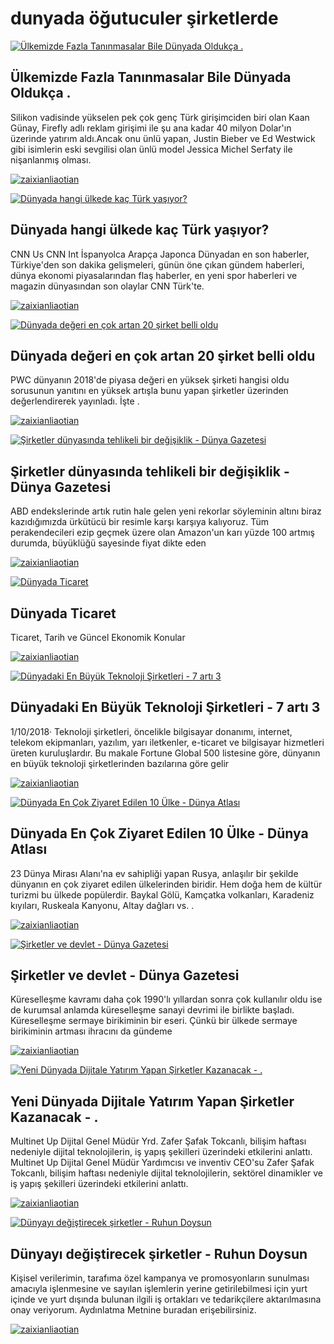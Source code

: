 # dunyada öğutuculer şirketlerde
<a href="https://mnn.zoosnet.net/LR/Chatpre.aspx?id=MNN94995150&p=https://topgrinding.com/" target="_blank">![Ülkemizde Fazla Tanınmasalar Bile Dünyada Oldukça .](https://github.com/technlg/images/blob/main/51.jpg)</a>
## Ülkemizde Fazla Tanınmasalar Bile Dünyada Oldukça .
Silikon vadisinde yükselen pek çok genç Türk girişimciden biri olan Kaan Günay, Firefly adlı reklam girişimi ile şu ana kadar 40 milyon Dolar'ın üzerinde yatırım aldı.Ancak onu ünlü yapan, Justin Bieber ve Ed Westwick gibi isimlerin eski sevgilisi olan ünlü model Jessica Michel Serfaty ile nişanlanmış olması. 
<a href="https://mnn.zoosnet.net/LR/Chatpre.aspx?id=MNN94995150&p=https://topgrinding.com/" target="_blank"><img src="https://github.com/technlg/images/raw/main/chat11.jpg" alt="zaixianliaotian"/></a><a href="//whatsapp.shibangsoft.com/WhatsApp.php" ><img src="https://github.com/technlg/images/raw/main/chat11.png" alt=""></a>
<a href="https://mnn.zoosnet.net/LR/Chatpre.aspx?id=MNN94995150&p=https://topgrinding.com/" target="_blank">![Dünyada hangi ülkede kaç Türk yaşıyor?](https://github.com/technlg/images/blob/main/43.jpg)</a>
## Dünyada hangi ülkede kaç Türk yaşıyor?
CNN Us CNN Int İspanyolca Arapça Japonca Dünyadan en son haberler, Türkiye'den son dakika gelişmeleri, günün öne çıkan gündem haberleri, dünya ekonomi piyasalarından flaş haberler, en yeni spor haberleri ve magazin dünyasından son olaylar CNN Türk'te.
<a href="https://mnn.zoosnet.net/LR/Chatpre.aspx?id=MNN94995150&p=https://topgrinding.com/" target="_blank"><img src="https://github.com/technlg/images/raw/main/chat11.jpg" alt="zaixianliaotian"/></a><a href="//whatsapp.shibangsoft.com/WhatsApp.php" ><img src="https://github.com/technlg/images/raw/main/chat11.png" alt=""></a>
<a href="https://mnn.zoosnet.net/LR/Chatpre.aspx?id=MNN94995150&p=https://topgrinding.com/" target="_blank">![Dünyada değeri en çok artan 20 şirket belli oldu](https://github.com/technlg/images/blob/main/17.jpg)</a>
## Dünyada değeri en çok artan 20 şirket belli oldu
PWC dünyanın 2018'de piyasa değeri en yüksek şirketi hangisi oldu sorusunun yanıtını en yüksek artışla bunu yapan şirketler üzerinden değerlendirerek yayınladı. İşte .
<a href="https://mnn.zoosnet.net/LR/Chatpre.aspx?id=MNN94995150&p=https://topgrinding.com/" target="_blank"><img src="https://github.com/technlg/images/raw/main/chat11.jpg" alt="zaixianliaotian"/></a><a href="//whatsapp.shibangsoft.com/WhatsApp.php" ><img src="https://github.com/technlg/images/raw/main/chat11.png" alt=""></a>
<a href="https://mnn.zoosnet.net/LR/Chatpre.aspx?id=MNN94995150&p=https://topgrinding.com/" target="_blank">![Şirketler dünyasında tehlikeli bir değişiklik - Dünya Gazetesi](https://github.com/technlg/images/blob/main/66.jpg)</a>
## Şirketler dünyasında tehlikeli bir değişiklik - Dünya Gazetesi
ABD endekslerinde artık rutin hale gelen yeni rekorlar söyleminin altını biraz kazıdığımızda ürkütücü bir resimle karşı karşıya kalıyoruz. Tüm perakendecileri ezip geçmek üzere olan Amazon'un karı yüzde 100 artmış durumda, büyüklüğü sayesinde fiyat dikte eden 
<a href="https://mnn.zoosnet.net/LR/Chatpre.aspx?id=MNN94995150&p=https://topgrinding.com/" target="_blank"><img src="https://github.com/technlg/images/raw/main/chat11.jpg" alt="zaixianliaotian"/></a><a href="//whatsapp.shibangsoft.com/WhatsApp.php" ><img src="https://github.com/technlg/images/raw/main/chat11.png" alt=""></a>
<a href="https://mnn.zoosnet.net/LR/Chatpre.aspx?id=MNN94995150&p=https://topgrinding.com/" target="_blank">![Dünyada Ticaret](https://github.com/technlg/images/blob/main/21.jpg)</a>
## Dünyada Ticaret
Ticaret, Tarih ve Güncel Ekonomik Konular
<a href="https://mnn.zoosnet.net/LR/Chatpre.aspx?id=MNN94995150&p=https://topgrinding.com/" target="_blank"><img src="https://github.com/technlg/images/raw/main/chat11.jpg" alt="zaixianliaotian"/></a><a href="//whatsapp.shibangsoft.com/WhatsApp.php" ><img src="https://github.com/technlg/images/raw/main/chat11.png" alt=""></a>
<a href="https://mnn.zoosnet.net/LR/Chatpre.aspx?id=MNN94995150&p=https://topgrinding.com/" target="_blank">![Dünyadaki En Büyük Teknoloji Şirketleri - 7 artı 3](https://github.com/technlg/images/blob/main/33.jpg)</a>
## Dünyadaki En Büyük Teknoloji Şirketleri - 7 artı 3
1/10/2018· Teknoloji şirketleri, öncelikle bilgisayar donanımı, internet, telekom ekipmanları, yazılım, yarı iletkenler, e-ticaret ve bilgisayar hizmetleri üreten kuruluşlardır. Bu makale Fortune Global 500 listesine göre, dünyanın en büyük teknoloji şirketlerinden bazılarına göre gelir
<a href="https://mnn.zoosnet.net/LR/Chatpre.aspx?id=MNN94995150&p=https://topgrinding.com/" target="_blank"><img src="https://github.com/technlg/images/raw/main/chat11.jpg" alt="zaixianliaotian"/></a><a href="//whatsapp.shibangsoft.com/WhatsApp.php" ><img src="https://github.com/technlg/images/raw/main/chat11.png" alt=""></a>
<a href="https://mnn.zoosnet.net/LR/Chatpre.aspx?id=MNN94995150&p=https://topgrinding.com/" target="_blank">![Dünyada En Çok Ziyaret Edilen 10 Ülke - Dünya Atlası](https://github.com/technlg/images/blob/main/35.jpg)</a>
## Dünyada En Çok Ziyaret Edilen 10 Ülke - Dünya Atlası
23 Dünya Mirası Alanı'na ev sahipliği yapan Rusya, anlaşılır bir şekilde dünyanın en çok ziyaret edilen ülkelerinden biridir. Hem doğa hem de kültür turizmi bu ülkede popülerdir. Baykal Gölü, Kamçatka volkanları, Karadeniz kıyıları, Ruskeala Kanyonu, Altay dağları vs. .
<a href="https://mnn.zoosnet.net/LR/Chatpre.aspx?id=MNN94995150&p=https://topgrinding.com/" target="_blank"><img src="https://github.com/technlg/images/raw/main/chat11.jpg" alt="zaixianliaotian"/></a><a href="//whatsapp.shibangsoft.com/WhatsApp.php" ><img src="https://github.com/technlg/images/raw/main/chat11.png" alt=""></a>
<a href="https://mnn.zoosnet.net/LR/Chatpre.aspx?id=MNN94995150&p=https://topgrinding.com/" target="_blank">![Şirketler ve devlet - Dünya Gazetesi](https://github.com/technlg/images/blob/main/10.jpg)</a>
## Şirketler ve devlet - Dünya Gazetesi
Küreselleşme kavramı daha çok 1990'lı yıllardan sonra çok kullanılır oldu ise de kurumsal anlamda küreselleşme sanayi devrimi ile birlikte başladı. Küreselleşme sermaye birikiminin bir eseri. Çünkü bir ülkede sermaye birikiminin artması ihracını da gündeme 
<a href="https://mnn.zoosnet.net/LR/Chatpre.aspx?id=MNN94995150&p=https://topgrinding.com/" target="_blank"><img src="https://github.com/technlg/images/raw/main/chat11.jpg" alt="zaixianliaotian"/></a><a href="//whatsapp.shibangsoft.com/WhatsApp.php" ><img src="https://github.com/technlg/images/raw/main/chat11.png" alt=""></a>
<a href="https://mnn.zoosnet.net/LR/Chatpre.aspx?id=MNN94995150&p=https://topgrinding.com/" target="_blank">![Yeni Dünyada Dijitale Yatırım Yapan Şirketler Kazanacak - .](https://github.com/technlg/images/blob/main/63.jpg)</a>
## Yeni Dünyada Dijitale Yatırım Yapan Şirketler Kazanacak - .
Multinet Up Dijital Genel Müdür Yrd. Zafer Şafak Tokcanlı, bilişim haftası nedeniyle dijital teknolojilerin, iş yapış şekilleri üzerindeki etkilerini anlattı. Multinet Up Dijital Genel Müdür Yardımcısı ve inventiv CEO'su Zafer Şafak Tokcanlı, bilişim haftası nedeniyle dijital teknolojilerin, sektörel dinamikler ve iş yapış şekilleri üzerindeki etkilerini anlattı.
<a href="https://mnn.zoosnet.net/LR/Chatpre.aspx?id=MNN94995150&p=https://topgrinding.com/" target="_blank"><img src="https://github.com/technlg/images/raw/main/chat11.jpg" alt="zaixianliaotian"/></a><a href="//whatsapp.shibangsoft.com/WhatsApp.php" ><img src="https://github.com/technlg/images/raw/main/chat11.png" alt=""></a>
<a href="https://mnn.zoosnet.net/LR/Chatpre.aspx?id=MNN94995150&p=https://topgrinding.com/" target="_blank">![Dünyayı değiştirecek şirketler - Ruhun Doysun](https://github.com/technlg/images/blob/main/1.jpg)</a>
## Dünyayı değiştirecek şirketler - Ruhun Doysun
Kişisel verilerimin, tarafıma özel kampanya ve promosyonların sunulması amacıyla işlenmesine ve sayılan işlemlerin yerine getirilebilmesi için yurt içinde ve yurt dışında bulunan ilgili iş ortakları ve tedarikçilere aktarılmasına onay veriyorum. Aydınlatma Metnine buradan erişebilirsiniz.
<a href="https://mnn.zoosnet.net/LR/Chatpre.aspx?id=MNN94995150&p=https://topgrinding.com/" target="_blank"><img src="https://github.com/technlg/images/raw/main/chat11.jpg" alt="zaixianliaotian"/></a><a href="//whatsapp.shibangsoft.com/WhatsApp.php" ><img src="https://github.com/technlg/images/raw/main/chat11.png" alt=""></a>
